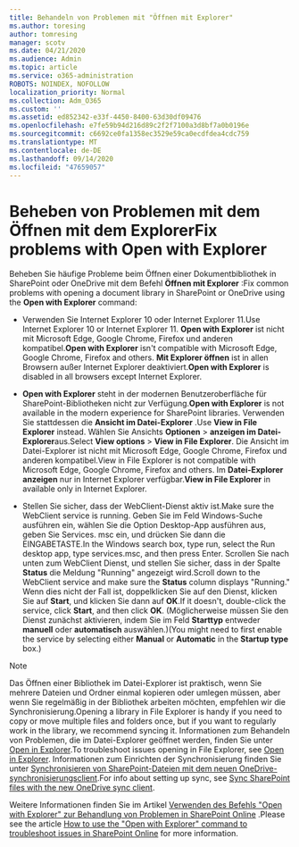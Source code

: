 ```yaml
---
title: Behandeln von Problemen mit "Öffnen mit Explorer"
ms.author: toresing
author: tomresing
manager: scotv
ms.date: 04/21/2020
ms.audience: Admin
ms.topic: article
ms.service: o365-administration
ROBOTS: NOINDEX, NOFOLLOW
localization_priority: Normal
ms.collection: Adm_O365
ms.custom: ''
ms.assetid: ed852342-e33f-4450-8400-63d30df09476
ms.openlocfilehash: e7fe59b94d216d89c2f2f7100a3d8bf7a0b0196e
ms.sourcegitcommit: c6692ce0fa1358ec3529e59ca0ecdfdea4cdc759
ms.translationtype: MT
ms.contentlocale: de-DE
ms.lasthandoff: 09/14/2020
ms.locfileid: "47659057"
---
```

# <a name="fix-problems-with-open-with-explorer"></a><span data-ttu-id="a278a-102">Beheben von Problemen mit dem Öffnen mit dem Explorer</span><span class="sxs-lookup"><span data-stu-id="a278a-102">Fix problems with Open with Explorer</span></span>

<span data-ttu-id="a278a-103">Beheben Sie häufige Probleme beim Öffnen einer Dokumentbibliothek in SharePoint oder OneDrive mit dem Befehl **Öffnen mit Explorer** :</span><span class="sxs-lookup"><span data-stu-id="a278a-103">Fix common problems with opening a document library in SharePoint or OneDrive using the **Open with Explorer** command:</span></span> 
  
- <span data-ttu-id="a278a-104">Verwenden Sie Internet Explorer 10 oder Internet Explorer 11.</span><span class="sxs-lookup"><span data-stu-id="a278a-104">Use Internet Explorer 10 or Internet Explorer 11.</span></span> <span data-ttu-id="a278a-105">**Open with Explorer** ist nicht mit Microsoft Edge, Google Chrome, Firefox und anderen kompatibel.</span><span class="sxs-lookup"><span data-stu-id="a278a-105">**Open with Explorer** isn't compatible with Microsoft Edge, Google Chrome, Firefox and others.</span></span> <span data-ttu-id="a278a-106">**Mit Explorer öffnen** ist in allen Browsern außer Internet Explorer deaktiviert.</span><span class="sxs-lookup"><span data-stu-id="a278a-106">**Open with Explorer** is disabled in all browsers except Internet Explorer.</span></span> 
    
- <span data-ttu-id="a278a-107">**Open with Explorer** steht in der modernen Benutzeroberfläche für SharePoint-Bibliotheken nicht zur Verfügung.</span><span class="sxs-lookup"><span data-stu-id="a278a-107">**Open with Explorer** is not available in the modern experience for SharePoint libraries.</span></span> <span data-ttu-id="a278a-108">Verwenden Sie stattdessen die **Ansicht im Datei-Explorer** .</span><span class="sxs-lookup"><span data-stu-id="a278a-108">Use **View in File Explorer** instead.</span></span> <span data-ttu-id="a278a-109">Wählen Sie Ansichts **Optionen** \> **anzeigen im Datei-Explorer**aus.</span><span class="sxs-lookup"><span data-stu-id="a278a-109">Select **View options** \> **View in File Explorer**.</span></span> <span data-ttu-id="a278a-110">Die Ansicht im Datei-Explorer ist nicht mit Microsoft Edge, Google Chrome, Firefox und anderen kompatibel.</span><span class="sxs-lookup"><span data-stu-id="a278a-110">View in File Explorer is not compatible with Microsoft Edge, Google Chrome, Firefox and others.</span></span> <span data-ttu-id="a278a-111">Im **Datei-Explorer anzeigen** nur in Internet Explorer verfügbar.</span><span class="sxs-lookup"><span data-stu-id="a278a-111">**View in File Explorer** in available only in Internet Explorer.</span></span> 
    
- <span data-ttu-id="a278a-112">Stellen Sie sicher, dass der WebClient-Dienst aktiv ist.</span><span class="sxs-lookup"><span data-stu-id="a278a-112">Make sure the WebClient service is running.</span></span> <span data-ttu-id="a278a-113">Geben Sie im Feld Windows-Suche ausführen ein, wählen Sie die Option Desktop-App ausführen aus, geben Sie Services. msc ein, und drücken Sie dann die EINGABETASTE.</span><span class="sxs-lookup"><span data-stu-id="a278a-113">In the Windows search box, type run, select the Run desktop app, type services.msc, and then press Enter.</span></span> <span data-ttu-id="a278a-114">Scrollen Sie nach unten zum WebClient Dienst, und stellen Sie sicher, dass in der Spalte **Status** die Meldung "Running" angezeigt wird.</span><span class="sxs-lookup"><span data-stu-id="a278a-114">Scroll down to the WebClient service and make sure the **Status** column displays "Running."</span></span> <span data-ttu-id="a278a-115">Wenn dies nicht der Fall ist, doppelklicken Sie auf den Dienst, klicken Sie auf **Start**, und klicken Sie dann auf **OK**.</span><span class="sxs-lookup"><span data-stu-id="a278a-115">If it doesn't, double-click the service, click **Start**, and then click **OK**.</span></span> <span data-ttu-id="a278a-116">(Möglicherweise müssen Sie den Dienst zunächst aktivieren, indem Sie im Feld **Starttyp** entweder **manuell** oder **automatisch** auswählen.)</span><span class="sxs-lookup"><span data-stu-id="a278a-116">(You might need to first enable the service by selecting either **Manual** or **Automatic** in the **Startup type** box.)</span></span> 
    
> [!NOTE]
> <span data-ttu-id="a278a-117">Das Öffnen einer Bibliothek im Datei-Explorer ist praktisch, wenn Sie mehrere Dateien und Ordner einmal kopieren oder umlegen müssen, aber wenn Sie regelmäßig in der Bibliothek arbeiten möchten, empfehlen wir die Synchronisierung.</span><span class="sxs-lookup"><span data-stu-id="a278a-117">Opening a library in File Explorer is handy if you need to copy or move multiple files and folders once, but if you want to regularly work in the library, we recommend syncing it.</span></span> <span data-ttu-id="a278a-118">Informationen zum Behandeln von Problemen, die im Datei-Explorer geöffnet werden, finden Sie unter [Open in Explorer](https://go.microsoft.com/fwlink/?linkid=871665).</span><span class="sxs-lookup"><span data-stu-id="a278a-118">To troubleshoot issues opening in File Explorer, see [Open in Explorer](https://go.microsoft.com/fwlink/?linkid=871665).</span></span> <span data-ttu-id="a278a-119">Informationen zum Einrichten der Synchronisierung finden Sie unter [Synchronisieren von SharePoint-Dateien mit dem neuen OneDrive-synchronisierungsclient](https://go.microsoft.com/fwlink/?linkid=871666).</span><span class="sxs-lookup"><span data-stu-id="a278a-119">For info about setting up sync, see [Sync SharePoint files with the new OneDrive sync client](https://go.microsoft.com/fwlink/?linkid=871666).</span></span>
  
<span data-ttu-id="a278a-120">Weitere Informationen finden Sie im Artikel [Verwenden des Befehls "Open with Explorer" zur Behandlung von Problemen in SharePoint Online](https://docs.microsoft.com/sharepoint/support/lists-and-libraries/troubleshoot-issues-using-open-with-explorer) .</span><span class="sxs-lookup"><span data-stu-id="a278a-120">Please see the article [How to use the "Open with Explorer" command to troubleshoot issues in SharePoint Online](https://docs.microsoft.com/sharepoint/support/lists-and-libraries/troubleshoot-issues-using-open-with-explorer) for more information.</span></span> 
  

